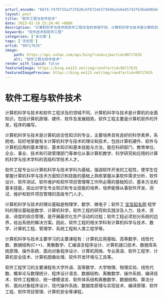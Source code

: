 ```yaml
---
arturl_encode: "6874:7470733a2f2f626c6f672e6373646e2e6e65742f636e686b6d:2f61727469636c652f64657461696c732f3930373137363335"
layout: post
title: "软件工程与软件技术"
date: 2023-02-10 15:24:49 +0800
description: "计算机科学与技术和软件工程涉及的领域不同，计算机科学与技术是计算机的全面知识，包括计"
keywords: "软件技术和软件工程"
categories: ['未分类']
tags: ['无标签']
artid: "90717635"
image:
    path: https://api.vvhan.com/api/bing?rand=sj&artid=90717635
    alt: "软件工程与软件技术"
render_with_liquid: false
featuredImage: https://bing.ee123.net/img/rand?artid=90717635
featuredImagePreview: https://bing.ee123.net/img/rand?artid=90717635
---
```


# 软件工程与软件技术

计算机科学与技术和软件工程涉及的领域不同，计算机科学与技术是计算机的全面知识，包括计算机原理、硬件、软件及发展趋势。软件工程主要是计算机软件的开发，程序的编写。
  
计算机科学与技术是计算机综合性知识的专业，主要培养具有良好的科学素养，系统地、较好地掌握有关计算机科学与技术的理论和技术，包括计算机硬件、软件与计算机应用的基本理论、基本知识和基本技能与方法，能在科研部门、教育单位、企业、事业、技术和行政管理部门等单位从事计算机教学、科学研究和应用的计算机科学与技术学科的高级科学技术人才。
  
软件工程专业以计算机科学与技术学科为基础，强调软件开发的工程性，使学生在掌握计算机科学与技术方面知识和技能的基础上熟练掌握从事软件需求分析、软件设计、软件测试、软件维护和软件项目管理等工作所必需的基础知识、基本方法和基本技能，突出对学生专业知识和专业技能的培养，培养能够从事软件开发、测试、维护和软件项目管理的高级专门人才。
  
计算机科学与技术的理论基础是物理学、数学、微电子；软件工
[宝宝起名网](http://www.bbqmw.net/)
程学科的理论基础是数学、计算机科学。软件工程的研究和实践涉及人力、技术、资金、进度的综合管理，是开展最优化生产活动的过程；软件工程必须划分系统的边界，给出系统的解决方案。因此，软件工程的相关学科有计算机科学与技术、数学、计算机工程、管理学、系统工程和人类工程学等。
  
计算机科学与技术主要学习的主要课程有：计算机应用基础、高等数学、线性代数、数据结构(C++)、离散数学、汇编语言程序设计、计算机接口技术、数据库系统原理、操作系统、面向对象程序设计、计算机网络、专业英语、软件工程学、计算机安全技术、计算机图像处理、软件开发环境与工具等。
  
软件工程学习的主要课程有大学外语、高等数学、大学物理、物理实验、线性代数、概率论与数理统计、程序设计语言、数据结构、离散数学、操作系统、编译技术、软件工程概论、统一建模语言、软件体系结构离散数学、数据结构、算法分析、面向对象程序设计、现代操作系统、数据库原理与实现技术、编译原理、软件工程、软件项目管理、计算机安全等课程，
